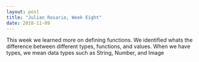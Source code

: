 ```yaml
---
layout: post
title: "Julian Rosario, Week Eight"
date: 2018-11-09
---
```


This week we learned more on defining functions. We identified whats the difference between different types, functions, and values. When we have types, we mean data types such as String, Number, and Image 
